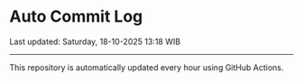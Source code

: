 # Auto Commit Log

Last updated: Saturday, 18-10-2025 13:18 WIB

---

This repository is automatically updated every hour using GitHub Actions.
